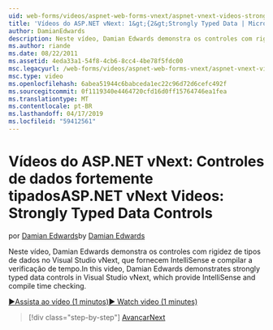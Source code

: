 ```yaml
---
uid: web-forms/videos/aspnet-web-forms-vnext/aspnet-vnext-videos-strongly-typed-data-controls
title: 'Vídeos do ASP.NET vNext: 1&gt;{2&gt;Strongly Typed Data | Microsoft Docs'
author: DamianEdwards
description: Neste vídeo, Damian Edwards demonstra os controles com rigidez de tipos de dados no Visual Studio vNext, que fornecem IntelliSense e compilar a verificação de tempo.
ms.author: riande
ms.date: 08/22/2011
ms.assetid: 4eda33a1-54f8-4cb6-8cc4-4be78f5fdc00
msc.legacyurl: /web-forms/videos/aspnet-web-forms-vnext/aspnet-vnext-videos-strongly-typed-data-controls
msc.type: video
ms.openlocfilehash: 6abea51944c6babceda1ec22c96d72d6cefc492f
ms.sourcegitcommit: 0f1119340e4464720cfd16d0ff15764746ea1fea
ms.translationtype: MT
ms.contentlocale: pt-BR
ms.lasthandoff: 04/17/2019
ms.locfileid: "59412561"
---
```

# <a name="aspnet-vnext-videos-strongly-typed-data-controls"></a><span data-ttu-id="9e233-103">Vídeos do ASP.NET vNext: Controles de dados fortemente tipados</span><span class="sxs-lookup"><span data-stu-id="9e233-103">ASP.NET vNext Videos: Strongly Typed Data Controls</span></span>

<span data-ttu-id="9e233-104">por [Damian Edwards](https://github.com/DamianEdwards)</span><span class="sxs-lookup"><span data-stu-id="9e233-104">by [Damian Edwards](https://github.com/DamianEdwards)</span></span>

<span data-ttu-id="9e233-105">Neste vídeo, Damian Edwards demonstra os controles com rigidez de tipos de dados no Visual Studio vNext, que fornecem IntelliSense e compilar a verificação de tempo.</span><span class="sxs-lookup"><span data-stu-id="9e233-105">In this video, Damian Edwards demonstrates strongly typed data controls in Visual Studio vNext, which provide IntelliSense and compile time checking.</span></span>

[<span data-ttu-id="9e233-106">&#9654;Assista ao vídeo (1 minutos)</span><span class="sxs-lookup"><span data-stu-id="9e233-106">&#9654; Watch video (1 minutes)</span></span>](https://channel9.msdn.com/Blogs/ASP-NET-Site-Videos/aspnet-vnext-videos-strongly-typed-data-controls)

> [!div class="step-by-step"]
> [<span data-ttu-id="9e233-107">Avançar</span><span class="sxs-lookup"><span data-stu-id="9e233-107">Next</span></span>](aspnet-vnext-videos-model-binding-part-1-selecting-data.md)
